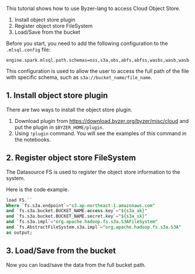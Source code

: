 This tutorial shows how to use Byzer-lang to access Cloud Object Store.

1. Install object store plugin
2. Register object store FileSystem
3. Load/Save from the bucket

Before you start, you need to add the following configuration to the `.mlsql.config` file:

```
engine.spark.mlsql.path.schemas=oss,s3a,obs,abfs,abfss,wasbs,wasb,wasb
```

This configuration is used to allow the user to access the full path of the file with specific schema, such as `s3a://bucket_name/file_name`.

## 1. Install object store plugin

There are two ways to install the object store plugin.

1. Download plugin from https://download.byzer.org/byzer/misc/cloud and put the plugin in `$BYZER_HOME/plugin`. 
2. Using `!plugin` command. You will see the examples of this command in the notebooks.

## 2. Register object store FileSystem

The Datasource FS is used to register the object store information to the system.

Here is the code example.

```sql
load FS.``
Where `fs.s3a.endpoint`="s3.ap-northeast-1.amazonaws.com"
and `fs.s3a.bucket.BUCKET_NAME.access.key`="${s3a_ak}"
and `fs.s3a.bucket.BUCKET_NAME.secret.key`="${s3a_sk}"
and `fs.s3a.impl`="org.apache.hadoop.fs.s3a.S3AFileSystem"
and `fs.AbstractFileSystem.s3a.impl`="org.apache.hadoop.fs.s3a.S3A"
as output;
```

## 3. Load/Save from the bucket

Now you can load/save the data from the full bucket path.


